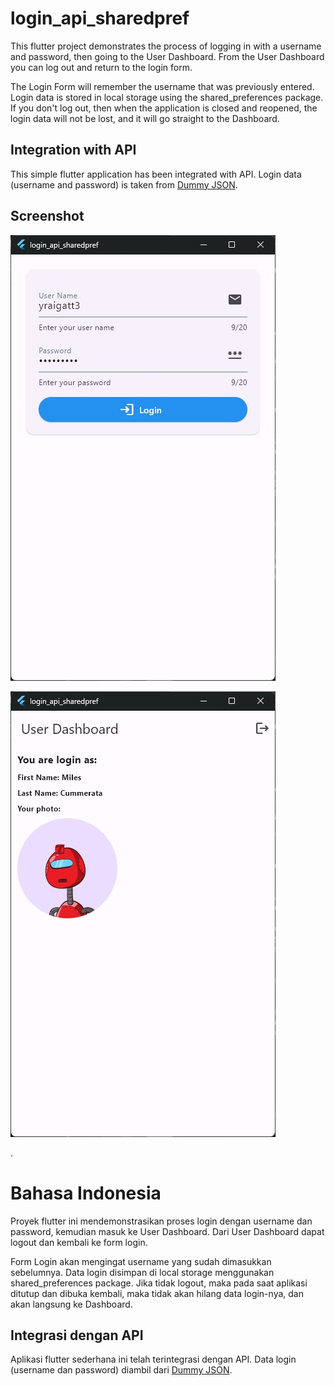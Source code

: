 # login_api_sharedpref

This flutter project demonstrates the process of logging in with a username and password, then going to the User Dashboard. From the User Dashboard you can log out and return to the login form.

The Login Form will remember the username that was previously entered. Login data is stored in local storage using the shared_preferences package.
If you don't log out, then when the application is closed and reopened, the login data will not be lost, and it will go straight to the Dashboard.

## Integration with API

This simple flutter application has been integrated with API. Login data (username and password) is taken from [Dummy JSON](https://dummyjson.com/users).

## Screenshot
![Login Image](https://github.com/fmuftie/fm_login_api_sharedpref/blob/master/SS/picture1.jpg?raw=true)<br/>

![Dashboard Image](https://github.com/fmuftie/fm_login_api_sharedpref/blob/master/SS/picture2.jpg?raw=true)<br/>

.
# Bahasa Indonesia

Proyek flutter ini mendemonstrasikan proses login dengan username dan password, kemudian masuk ke User Dashboard. Dari User Dashboard dapat logout dan kembali ke form login.

Form Login akan mengingat username yang sudah dimasukkan sebelumnya. Data login disimpan di local storage menggunakan shared_preferences package.
Jika tidak logout, maka pada saat aplikasi ditutup dan dibuka kembali, maka tidak akan hilang data login-nya, dan akan langsung ke Dashboard.

## Integrasi dengan API

Aplikasi flutter sederhana ini telah terintegrasi dengan API. Data login (username dan password) diambil dari [Dummy JSON](https://dummyjson.com/users).
